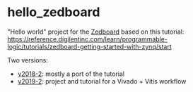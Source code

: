 # hello_zedboard

"Hello world" project for the [Zedboard](https://store.digilentinc.com/zedboard-zynq-7000-arm-fpga-soc-development-board/) based on this tutorial: https://reference.digilentinc.com/learn/programmable-logic/tutorials/zedboard-getting-started-with-zynq/start

Two versions:

- [v2018-2](./2018-2): mostly a port of the tutorial
- [v2019-2](./2019-2): project and tutorial for a Vivado + Vitis workflow